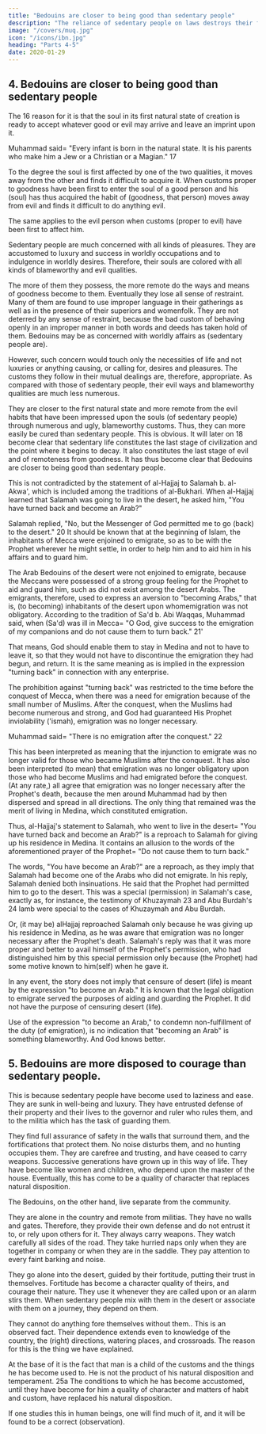 ```yaml
---
title: "Bedouins are closer to being good than sedentary people"
description: "The reliance of sedentary people on laws destroys their fortitude and power of resistance"
image: "/covers/muq.jpg"
icon: "/icons/ibn.jpg"
heading: "Parts 4-5"
date: 2020-01-29
---
```




## 4. Bedouins are closer to being good than sedentary people

The 16 reason for it is that the soul in its first natural state of creation is ready
to accept whatever good or evil may arrive and leave an imprint upon it.

Muhammad said= "Every infant is born in the natural state. It is his parents who
make him a Jew or a Christian or a Magian." 17 

To the degree the soul is first affected by one of the two qualities, it moves away from the other and finds it difficult to acquire it. When customs proper to goodness have been first to enter the soul of a good person and his (soul) has thus acquired the habit of (goodness, that person) moves away from evil and finds it difficult to do anything evil. 

The same applies to the evil person when customs (proper to evil) have been first to affect him.

Sedentary people are much concerned with all kinds of pleasures. They are accustomed to luxury and success in worldly occupations and to indulgence in worldly desires. Therefore, their souls are colored with all kinds of blameworthy and evil qualities. 

The more of them they possess, the more remote do the ways and means of goodness become to them. Eventually they lose all sense of restraint. Many of them are found to use improper language in their gatherings as well as in the presence of their superiors and womenfolk. They are not deterred by any sense of restraint, because the bad custom of behaving openly in an improper manner in both words and deeds has taken hold of them. Bedouins may be as concerned with  worldly affairs as (sedentary people are). 

However, such concern would touch only the necessities of life and not luxuries or anything causing, or calling for, desires  and pleasures. The customs they follow in their mutual dealings are, therefore, appropriate. As compared with those of sedentary people, their evil ways and blameworthy qualities are much less numerous. 

They are closer to the first natural state and more remote from the evil habits that have been impressed upon the souls
(of sedentary people) through numerous and ugly, blameworthy customs. Thus, they can more easily be cured than sedentary people. This is obvious. It will later on 18 become clear that sedentary life constitutes the last stage of civilization and the point where it begins to decay. It also constitutes the last stage of evil and of
remoteness from goodness. It has thus become clear that Bedouins are closer to being good than sedentary people. 

This is not contradicted by the statement of al-Hajjaj to Salamah b. al-Akwa', which is included among the traditions of al-Bukhari. When al-Hajjaj learned that Salamah was going to live in the desert, he asked him, "You have turned back and become an Arab?" 

Salamah replied, "No, but the Messenger of God permitted me to go (back) to the desert." 20
It should be known that at the beginning of Islam, the inhabitants of Mecca
were enjoined to emigrate, so as to be with the Prophet wherever he might settle, in
order to help him and to aid him in his affairs and to guard him. 

The Arab Bedouins of the desert were not enjoined to emigrate, because the Meccans were possessed of a strong group feeling for the Prophet to aid and guard him, such as did not exist among the desert Arabs. The emigrants, therefore, used to express an aversion to "becoming Arabs," that is, (to becoming) inhabitants of the desert upon whomemigration was not obligatory. According to the tradition of Sa'd b. Abi Waqqas, Muhammad said, when (Sa'd) was ill in Mecca= "O God, give success to the
emigration of my companions and do not cause them to turn back." 21' 

That means, God should enable them to stay in Medina and not to have to leave it, so that they would not have to discontinue the emigration they had begun, and return. It is the same meaning as is implied in the expression "turning back" in connection with any enterprise.

The prohibition against "turning back" was restricted to the time before the conquest of Mecca, when there was a need for emigration because of the small number of Muslims. After the conquest, when the Muslims had become numerous and strong, and God had guaranteed His Prophet inviolability ('ismah), emigration was no longer necessary. 

Muhammad said= "There is no emigration after the conquest." 22  

This has been interpreted as meaning that the injunction to emigrate was no longer valid for those who became Muslims after the
conquest. It has also been interpreted (to mean) that emigration was no longer obligatory upon those who had become Muslims and had emigrated before the conquest. (At any rate,) all agree that emigration was no longer necessary after the Prophet's death, because the men around Muhammad had by then dispersed and spread in all directions. The only thing that remained was the merit of living in Medina, which constituted emigration.

Thus, al-Hajjaj's statement to Salamah, who went to live in the desert= "You have turned back and become an Arab?" is a reproach to Salamah for giving up his residence in Medina. It contains an allusion to the words of the aforementioned
prayer of the Prophet= "Do not cause them to turn back." 

The words, "You have become an Arab?" are a reproach, as they imply that Salamah had become one of the Arabs who did not emigrate. In his reply, Salamah denied both insinuations. He said that the Prophet had permitted him to go to the desert. This was a special (permission) in Salamah's case, exactly as, for instance, the testimony of Khuzaymah 23 and Abu Burdah's 24 lamb were special to the cases of Khuzaymah and Abu Burdah. 

Or, (it may be) alHajjaj reproached Salamah only because he was giving up his residence in Medina, as he was aware that emigration was no longer necessary after the Prophet's death. Salamah's reply was that it was more proper and better to avail himself of the Prophet's permission, who had distinguished him by this special permission only because (the Prophet) had some motive known to him(self) when he gave it.

In any event, the story does not imply that censure of desert (life) is meant by the expression "to become an Arab." It is known that the legal obligation to emigrate served the purposes of aiding and guarding the Prophet. It did not have the purpose of censuring desert (life). 

Use of the expression "to become an Arab," to condemn non-fulfillment of the duty (of emigration), is no indication that "becoming an Arab" is something blameworthy. And God knows better.


## 5. Bedouins are more disposed to courage than sedentary people.

This is because sedentary people have become used to laziness and ease. They are sunk in well-being and luxury. They have entrusted defense of their property and their lives to the governor and ruler who rules them, and to the militia which has the task of guarding them. 

They find full assurance of safety in the walls that surround them, and the fortifications that protect them. No noise disturbs them, and no hunting occupies them. They are carefree and trusting, and have ceased to carry weapons. Successive generations have grown up in this way of life. They have become like women and children, who depend upon the master of the house. Eventually, this has come to be a quality of character that replaces natural disposition.

The Bedouins, on the other hand, live separate from the community. 

They are alone in the country and remote from militias. They have no walls and gates. Therefore, they provide their own defense and do not entrust it to, or rely upon others for it. They always carry weapons. They watch carefully all sides of the road. They take hurried naps only when they are together in company or when they are in the saddle. They pay attention to every faint barking and noise. 

They go alone into the desert, guided by their fortitude, putting their trust in themselves. Fortitude has become a character quality of theirs, and courage their nature. They use it whenever they are called upon or an alarm stirs them. When sedentary people mix with them in the desert or associate with them on a journey, they depend on them. 

They cannot do anything fore themselves without them.. This is an observed fact. Their dependence extends even to knowledge of the country, the (right) directions, watering places, and crossroads. The reason for this is the thing we have explained.

At the base of it is the fact that man is a child of the customs and the things he has become used to. He is not the product of his natural disposition and temperament. 25a The conditions to which he has become accustomed, until they have become for him a quality of character and matters of habit and custom, have replaced his natural disposition. 

If one studies this in human beings, one will find much of it, and it will be found to be a correct (observation).

